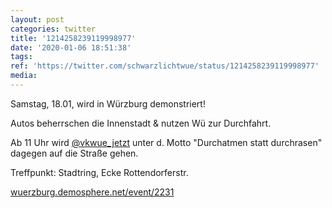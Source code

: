 ```yaml
---
layout: post
categories: twitter
title: '1214258239119998977'
date: '2020-01-06 18:51:38'
tags: 
ref: 'https://twitter.com/schwarzlichtwue/status/1214258239119998977'
media:
---
```

Samstag, 18.01, wird in Würzburg demonstriert!



Autos beherrschen die Innenstadt &amp; nutzen Wü zur Durchfahrt.

Ab 11 Uhr wird [@vkwue_jetzt](https://twitter.com/vkwue_jetzt) unter d. Motto "Durchatmen statt durchrasen" dagegen auf die Straße gehen.

Treffpunkt: Stadtring, Ecke Rottendorferstr.

[wuerzburg.demosphere.net/event/2231](https://wuerzburg.demosphere.net/event/2231) 

